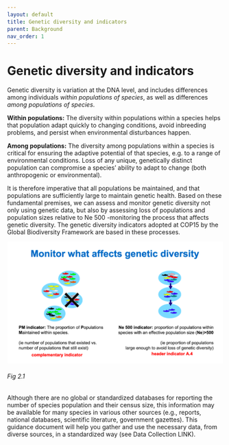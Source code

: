 ```yaml
---
layout: default
title: Genetic diversity and indicators
parent: Background
nav_order: 1
---
```


# Genetic diversity and indicators

Genetic diversity is variation at the DNA level, and includes differences among individuals *within populations of species*, as well as differences *among populations of species*. 

**Within populations:** The diversity within populations within a species helps that population adapt quickly to changing conditions, avoid inbreeding problems, and persist when environmental disturbances happen.

**Among populations:** The diversity among populations within a species is critical for ensuring the adaptive potential of that species, e.g. to a range of environmental conditions. Loss of any unique, genetically distinct population can compromise a species’ ability to adapt to change (both anthropogenic or environmental).

It is therefore imperative that all populations be maintained, and that populations are sufficiently large to maintain genetic health. Based on these fundamental premises, we can assess and monitor genetic diversity not only using genetic data, but also by assessing loss of populations and population sizes relative to Ne 500 -monitoring the process that affects genetic diversity. The genetic diversity indicators adopted at COP15 by the Global Biodiversity Framework are based in these processes.


![](PMNe500_diagram.png) 
###### Fig 2.1


Although there are no global or standardized databases for reporting the number of species population and their census size, this information may be available for many species in various other sources (e.g., reports, national databases, scientific literature, government gazettes).  This guidance document will help you gather and use the necessary data, from diverse sources, in a standardized way (see Data Collection LINK).

